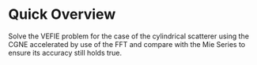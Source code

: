 # Quick Overview #

Solve the VEFIE problem for the case of the cylindrical scatterer using the CGNE accelerated by use of the FFT and compare with the Mie Series to ensure its accuracy still holds true.